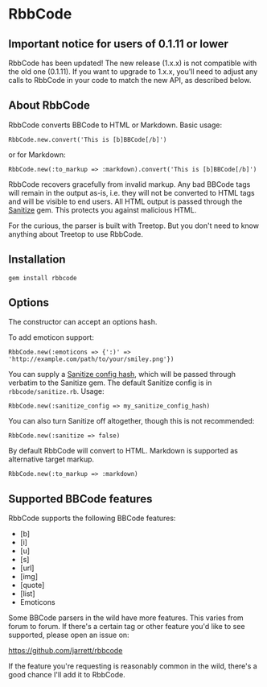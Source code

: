 # RbbCode

## Important notice for users of 0.1.11 or lower

RbbCode has been updated! The new release (1.x.x) is not compatible with the old one (0.1.11). If
you want to upgrade to 1.x.x, you'll need to adjust any calls to RbbCode in your code to match the
new API, as described below.

## About RbbCode

RbbCode converts BBCode to HTML or Markdown. Basic usage:

    RbbCode.new.convert('This is [b]BBCode[/b]')

or for Markdown:

    RbbCode.new(:to_markup => :markdown).convert('This is [b]BBCode[/b]')

RbbCode recovers gracefully from invalid markup. Any bad BBCode tags will remain in the output as-is,
i.e. they will not be converted to HTML tags and will be visible to end users. All HTML output is
passed through the [Sanitize](https://github.com/rgrove/sanitize) gem. This protects you against
malicious HTML.

For the curious, the parser is built with Treetop. But you don't need to know anything about Treetop
to use RbbCode.

## Installation

    gem install rbbcode

## Options

The constructor can accept an options hash.

To add emoticon support:

    RbbCode.new(:emoticons => {':)' => 'http://example.com/path/to/your/smiley.png'})

You can supply a [Sanitize config hash](https://github.com/rgrove/sanitize#configuration), which will
be passed through verbatim to the Sanitize gem. The default Sanitize config is in
`rbbcode/sanitize.rb`. Usage:

    RbbCode.new(:sanitize_config => my_sanitize_config_hash)

You can also turn Sanitize off altogether, though this is not recommended:

    RbbCode.new(:sanitize => false)

By default RbbCode will convert to HTML. Markdown is supported as alternative
target markup.

    RbbCode.new(:to_markup => :markdown)

## Supported BBCode features

RbbCode supports the following BBCode features:

  * [b]
  * [i]
  * [u]
  * [s]
  * [url]
  * [img]
  * [quote]
  * [list]
  * Emoticons

Some BBCode parsers in the wild have more features. This varies from forum to forum. If there's a
certain tag or other feature you'd like to see supported, please open an issue on:

https://github.com/jarrett/rbbcode

If the feature you're requesting is reasonably common in the wild, there's a good chance I'll
add it to RbbCode.
